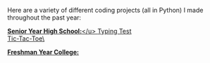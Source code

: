Here are a variety of different coding projects (all in Python) I made throughout the past year:


<u>**Senior Year High School:**\</u>
[Typing Test](./typing_test.py)\
[Tic-Tac-Toe](./tic_tac_toe.py)\


**Freshman Year College:**
